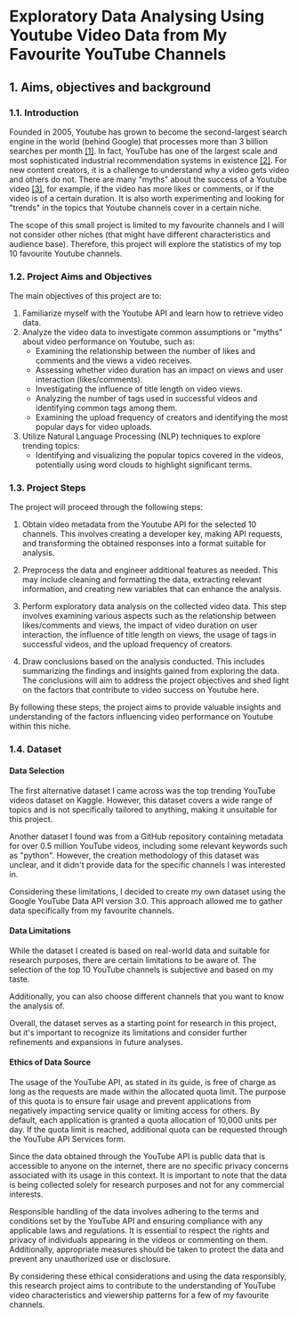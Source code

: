 # Exploratory Data Analysing Using Youtube Video Data from My Favourite YouTube Channels
## 1. Aims, objectives and background
### 1.1. Introduction

Founded in 2005, Youtube has grown to become the second-largest search engine in the world (behind Google) that processes more than 3 billion searches per month [[1]](https://www.mushroomnetworks.com/infographics/youtube---the-2nd-largest-search-engine-infographic/). In fact, YouTube has one of the largest scale and most sophisticated industrial recommendation systems in existence [[2]](https://dl.acm.org/doi/10.1145/2959100.2959190). For new content creators, it is a challenge to understand why a video gets video and others do not. There are many "myths" about the success of a Youtube video [[3]](https://vidiq.com/blog/post/5-youtube-algorithm-myths-youtubers-need-to-know-about/), for example, if the video has more likes or comments, or if the video is of a certain duration. It is also worth experimenting and looking for "trends" in the topics that Youtube channels cover in a certain niche.

The scope of this small project is limited to my favourite channels and I will not consider other niches (that might have different characteristics and audience base). Therefore, this project will explore the statistics of my top 10 favourite Youtube channels.

### 1.2. Project Aims and Objectives
The main objectives of this project are to:

1. Familiarize myself with the Youtube API and learn how to retrieve video data.
2. Analyze the video data to investigate common assumptions or "myths" about video performance on Youtube, such as:
   - Examining the relationship between the number of likes and comments and the views a video receives.
   - Assessing whether video duration has an impact on views and user interaction (likes/comments).
   - Investigating the influence of title length on video views.
   - Analyzing the number of tags used in successful videos and identifying common tags among them.
   - Examining the upload frequency of creators and identifying the most popular days for video uploads.
3. Utilize Natural Language Processing (NLP) techniques to explore trending topics:
   - Identifying and visualizing the popular topics covered in the videos, potentially using word clouds to highlight significant terms.


### 1.3. Project Steps
The project will proceed through the following steps:

  1. Obtain video metadata from the Youtube API for the selected 10 channels. This involves creating a developer key, making API requests, and transforming the obtained responses into a format suitable for analysis.

  2. Preprocess the data and engineer additional features as needed. This may include cleaning and formatting the data, extracting relevant information, and creating new variables that can enhance the analysis.

  3. Perform exploratory data analysis on the collected video data. This step involves examining various aspects such as the relationship between likes/comments and views, the impact of video duration on user interaction, the influence of title length on views, the usage of tags in successful videos, and the upload frequency of creators.

  4. Draw conclusions based on the analysis conducted. This includes summarizing the findings and insights gained from exploring the data. The conclusions will aim to address the project objectives and shed light on the factors that contribute to video success on Youtube here.

By following these steps, the project aims to provide valuable insights and understanding of the factors influencing video performance on Youtube within this niche.

### 1.4. Dataset
#### Data Selection
The first alternative dataset I came across was the top trending YouTube videos dataset on Kaggle. However, this dataset covers a wide range of topics and is not specifically tailored to anything, making it unsuitable for this project.

Another dataset I found was from a GitHub repository containing metadata for over 0.5 million YouTube videos, including some relevant keywords such as "python". However, the creation methodology of this dataset was unclear, and it didn't provide data for the specific channels I was interested in.

Considering these limitations, I decided to create my own dataset using the Google YouTube Data API version 3.0. This approach allowed me to gather data specifically from my favourite channels.

#### Data Limitations
While the dataset I created is based on real-world data and suitable for research purposes, there are certain limitations to be aware of. The selection of the top 10 YouTube channels is subjective and based on my taste.

Additionally, you can also choose different channels that you want to know the analysis of.

Overall, the dataset serves as a starting point for research in this project, but it's important to recognize its limitations and consider further refinements and expansions in future analyses.

#### Ethics of Data Source
The usage of the YouTube API, as stated in its guide, is free of charge as long as the requests are made within the allocated quota limit. The purpose of this quota is to ensure fair usage and prevent applications from negatively impacting service quality or limiting access for others. By default, each application is granted a quota allocation of 10,000 units per day. If the quota limit is reached, additional quota can be requested through the YouTube API Services form.

Since the data obtained through the YouTube API is public data that is accessible to anyone on the internet, there are no specific privacy concerns associated with its usage in this context. It is important to note that the data is being collected solely for research purposes and not for any commercial interests.

Responsible handling of the data involves adhering to the terms and conditions set by the YouTube API and ensuring compliance with any applicable laws and regulations. It is essential to respect the rights and privacy of individuals appearing in the videos or commenting on them. Additionally, appropriate measures should be taken to protect the data and prevent any unauthorized use or disclosure.

By considering these ethical considerations and using the data responsibly, this research project aims to contribute to the understanding of YouTube video characteristics and viewership patterns for a few of my favourite channels.
